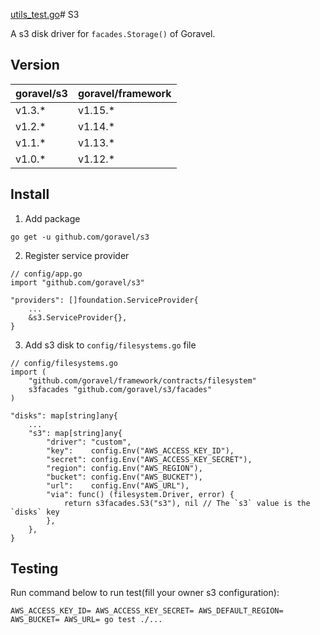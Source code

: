 [utils_test.go](..%2Foss%2Futils_test.go)# S3

A s3 disk driver for `facades.Storage()` of Goravel.

## Version

| goravel/s3 | goravel/framework |
|------------|-------------------|
| v1.3.*     | v1.15.*           |
| v1.2.*     | v1.14.*           |
| v1.1.*     | v1.13.*           |
| v1.0.*     | v1.12.*           |

## Install

1. Add package

```
go get -u github.com/goravel/s3
```

2. Register service provider

```
// config/app.go
import "github.com/goravel/s3"

"providers": []foundation.ServiceProvider{
    ...
    &s3.ServiceProvider{},
}
```

3. Add s3 disk to `config/filesystems.go` file

```
// config/filesystems.go
import (
    "github.com/goravel/framework/contracts/filesystem"
    s3facades "github.com/goravel/s3/facades"
)

"disks": map[string]any{
    ...
    "s3": map[string]any{
        "driver": "custom",
        "key":    config.Env("AWS_ACCESS_KEY_ID"),
        "secret": config.Env("AWS_ACCESS_KEY_SECRET"),
        "region": config.Env("AWS_REGION"),
        "bucket": config.Env("AWS_BUCKET"),
        "url":    config.Env("AWS_URL"),
        "via": func() (filesystem.Driver, error) {
            return s3facades.S3("s3"), nil // The `s3` value is the `disks` key
        },
    },
}
```

## Testing

Run command below to run test(fill your owner s3 configuration):

```
AWS_ACCESS_KEY_ID= AWS_ACCESS_KEY_SECRET= AWS_DEFAULT_REGION= AWS_BUCKET= AWS_URL= go test ./...
```
